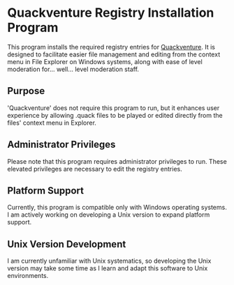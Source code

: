 # Quackventure Registry Installation Program

This program installs the required registry entries for [Quackventure](https://hotcocoastudios.itch.io/quackventure). It is designed to facilitate easier file management and editing from the context menu in File Explorer on Windows systems, along with ease of level moderation for... well... level moderation staff.

## Purpose

'Quackventure' does not require this program to run, but it enhances user experience by allowing .quack files to be played or edited directly from the files' context menu in Explorer.

## Administrator Privileges

Please note that this program requires administrator privileges to run. These elevated privileges are necessary to edit the registry entries.

## Platform Support

Currently, this program is compatible only with Windows operating systems. I am actively working on developing a Unix version to expand platform support.

## Unix Version Development

I am currently unfamiliar with Unix systematics, so developing the Unix version may take some time as I learn and adapt this software to Unix environments.

